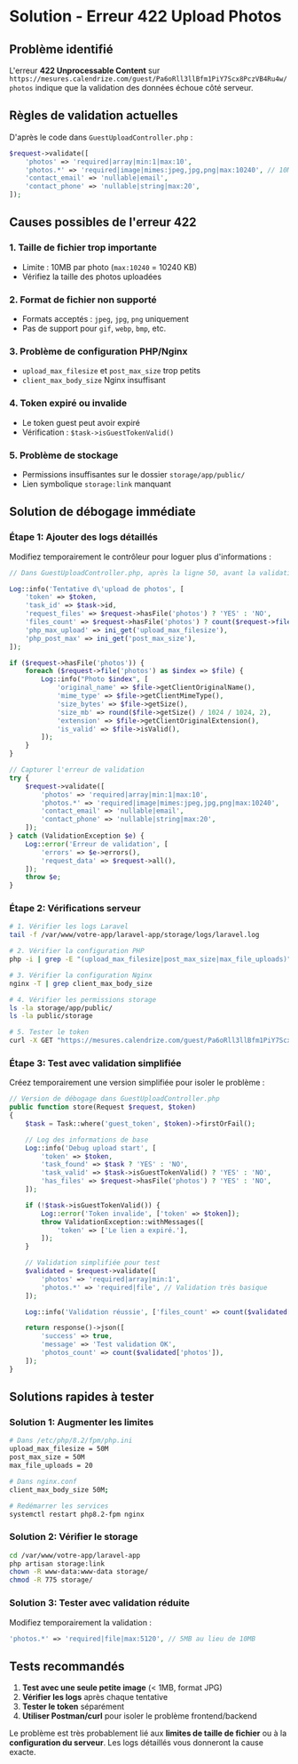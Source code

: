# Solution - Erreur 422 Upload Photos

## Problème identifié

L'erreur **422 Unprocessable Content** sur `https://mesures.calendrize.com/guest/Pa6oRll3llBfm1PiY7Scx8PczVB4Ru4w/photos` indique que la validation des données échoue côté serveur.

## Règles de validation actuelles

D'après le code dans `GuestUploadController.php` :

```php
$request->validate([
    'photos' => 'required|array|min:1|max:10',
    'photos.*' => 'required|image|mimes:jpeg,jpg,png|max:10240', // 10MB max
    'contact_email' => 'nullable|email',
    'contact_phone' => 'nullable|string|max:20',
]);
```

## Causes possibles de l'erreur 422

### 1. **Taille de fichier trop importante**
- Limite : 10MB par photo (`max:10240` = 10240 KB)
- Vérifiez la taille des photos uploadées

### 2. **Format de fichier non supporté**
- Formats acceptés : `jpeg`, `jpg`, `png` uniquement
- Pas de support pour `gif`, `webp`, `bmp`, etc.

### 3. **Problème de configuration PHP/Nginx**
- `upload_max_filesize` et `post_max_size` trop petits
- `client_max_body_size` Nginx insuffisant

### 4. **Token expiré ou invalide**
- Le token guest peut avoir expiré
- Vérification : `$task->isGuestTokenValid()`

### 5. **Problème de stockage**
- Permissions insuffisantes sur le dossier `storage/app/public/`
- Lien symbolique `storage:link` manquant

## Solution de débogage immédiate

### Étape 1: Ajouter des logs détaillés

Modifiez temporairement le contrôleur pour loguer plus d'informations :

```php
// Dans GuestUploadController.php, après la ligne 50, avant la validation :

Log::info('Tentative d\'upload de photos', [
    'token' => $token,
    'task_id' => $task->id,
    'request_files' => $request->hasFile('photos') ? 'YES' : 'NO',
    'files_count' => $request->hasFile('photos') ? count($request->file('photos')) : 0,
    'php_max_upload' => ini_get('upload_max_filesize'),
    'php_post_max' => ini_get('post_max_size'),
]);

if ($request->hasFile('photos')) {
    foreach ($request->file('photos') as $index => $file) {
        Log::info("Photo $index", [
            'original_name' => $file->getClientOriginalName(),
            'mime_type' => $file->getClientMimeType(),
            'size_bytes' => $file->getSize(),
            'size_mb' => round($file->getSize() / 1024 / 1024, 2),
            'extension' => $file->getClientOriginalExtension(),
            'is_valid' => $file->isValid(),
        ]);
    }
}

// Capturer l'erreur de validation
try {
    $request->validate([
        'photos' => 'required|array|min:1|max:10',
        'photos.*' => 'required|image|mimes:jpeg,jpg,png|max:10240',
        'contact_email' => 'nullable|email',
        'contact_phone' => 'nullable|string|max:20',
    ]);
} catch (ValidationException $e) {
    Log::error('Erreur de validation', [
        'errors' => $e->errors(),
        'request_data' => $request->all(),
    ]);
    throw $e;
}
```

### Étape 2: Vérifications serveur

```bash
# 1. Vérifier les logs Laravel
tail -f /var/www/votre-app/laravel-app/storage/logs/laravel.log

# 2. Vérifier la configuration PHP
php -i | grep -E "(upload_max_filesize|post_max_size|max_file_uploads)"

# 3. Vérifier la configuration Nginx
nginx -T | grep client_max_body_size

# 4. Vérifier les permissions storage
ls -la storage/app/public/
ls -la public/storage

# 5. Tester le token
curl -X GET "https://mesures.calendrize.com/guest/Pa6oRll3llBfm1PiY7Scx8PczVB4Ru4w/check-token"
```

### Étape 3: Test avec validation simplifiée

Créez temporairement une version simplifiée pour isoler le problème :

```php
// Version de débogage dans GuestUploadController.php
public function store(Request $request, $token)
{
    $task = Task::where('guest_token', $token)->firstOrFail();

    // Log des informations de base
    Log::info('Debug upload start', [
        'token' => $token,
        'task_found' => $task ? 'YES' : 'NO',
        'task_valid' => $task->isGuestTokenValid() ? 'YES' : 'NO',
        'has_files' => $request->hasFile('photos') ? 'YES' : 'NO',
    ]);

    if (!$task->isGuestTokenValid()) {
        Log::error('Token invalide', ['token' => $token]);
        throw ValidationException::withMessages([
            'token' => ['Le lien a expiré.'],
        ]);
    }

    // Validation simplifiée pour test
    $validated = $request->validate([
        'photos' => 'required|array|min:1',
        'photos.*' => 'required|file', // Validation très basique
    ]);

    Log::info('Validation réussie', ['files_count' => count($validated['photos'])]);

    return response()->json([
        'success' => true,
        'message' => 'Test validation OK',
        'photos_count' => count($validated['photos']),
    ]);
}
```

## Solutions rapides à tester

### Solution 1: Augmenter les limites

```bash
# Dans /etc/php/8.2/fpm/php.ini
upload_max_filesize = 50M
post_max_size = 50M
max_file_uploads = 20

# Dans nginx.conf
client_max_body_size 50M;

# Redémarrer les services
systemctl restart php8.2-fpm nginx
```

### Solution 2: Vérifier le storage

```bash
cd /var/www/votre-app/laravel-app
php artisan storage:link
chown -R www-data:www-data storage/
chmod -R 775 storage/
```

### Solution 3: Tester avec validation réduite

Modifiez temporairement la validation :

```php
'photos.*' => 'required|file|max:5120', // 5MB au lieu de 10MB
```

## Tests recommandés

1. **Test avec une seule petite image** (< 1MB, format JPG)
2. **Vérifier les logs** après chaque tentative
3. **Tester le token** séparément
4. **Utiliser Postman/curl** pour isoler le problème frontend/backend

Le problème est très probablement lié aux **limites de taille de fichier** ou à la **configuration du serveur**. Les logs détaillés vous donneront la cause exacte.

